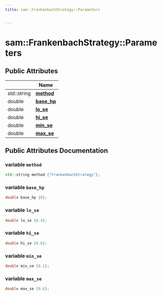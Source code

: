 ```yaml
---
title: sam::FrankenbachStrategy::Parameters


---
```


# sam::FrankenbachStrategy::Parameters





















## Public Attributes

|                | Name           |
| -------------- | -------------- |
| std::string | **[method](/doxygen/Classes/structsam_1_1_frankenbach_strategy_1_1_parameters/#variable-method)**  |
| double | **[base_hp](/doxygen/Classes/structsam_1_1_frankenbach_strategy_1_1_parameters/#variable-base_hp)**  |
| double | **[lo_se](/doxygen/Classes/structsam_1_1_frankenbach_strategy_1_1_parameters/#variable-lo_se)**  |
| double | **[hi_se](/doxygen/Classes/structsam_1_1_frankenbach_strategy_1_1_parameters/#variable-hi_se)**  |
| double | **[min_se](/doxygen/Classes/structsam_1_1_frankenbach_strategy_1_1_parameters/#variable-min_se)**  |
| double | **[max_se](/doxygen/Classes/structsam_1_1_frankenbach_strategy_1_1_parameters/#variable-max_se)**  |
















## Public Attributes Documentation

### variable `method`

```cpp
std::string method {"FrankenbachStrategy"};
```





























### variable `base_hp`

```cpp
double base_hp {0};
```





























### variable `lo_se`

```cpp
double lo_se {0.4};
```





























### variable `hi_se`

```cpp
double hi_se {0.6};
```





























### variable `min_se`

```cpp
double min_se {0.1};
```





























### variable `max_se`

```cpp
double max_se {0.6};
```

































